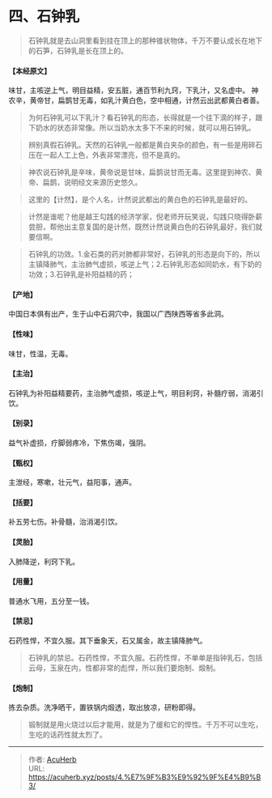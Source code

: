 # 四、石钟乳


> 石钟乳就是去山洞里看到挂在顶上的那种锥状物体，千万不要认成长在地下的石笋，石钟乳是长在顶上的。

#### 【本经原文】
味甘，主咳逆上气，明目益精，安五脏，通百节利九窍，下乳汁，又名虚中。
神农辛，黄帝甘，扁鹊甘无毒，如乳汁黄白色，空中相通，计然云出武都黄白者善。

> 为何石钟乳可以下乳汁？看石钟乳的形态，长得就是一个往下滴的样子，跟下奶水的状态非常像。所以当奶水太多下不来的时候，就可以用石钟乳。

> 辨别真假石钟乳。天然的石钟乳一般都是黄白夹杂的颜色，有一些是用碎石压在一起人工上色，外表非常漂亮，但不是真的。

> 神农说石钟乳是辛味，黄帝说是甘味，扁鹊说甘而无毒。这里提到神农、黄帝、扁鹊，说明经文来源历史悠久。

> 这里的【计然】，是个人名，计然说武都出的黄白色的石钟乳是最好的。

> 计然是谁呢？他是越王勾践的经济学家，倪老师开玩笑说，勾践只晓得卧薪尝胆，帮他出主意复国的是计然，既然计然说黄白色的石钟乳最好，我们就要信啊。

> 石钟乳的功效。1.金石类的药对肺都非常好，石钟乳的形态是向下的，所以主镇降肺气，主治肺气虚损，咳逆上气；2.石钟乳形态如同奶水，有下奶的功效；3.石钟乳是补阳益精的药；

#### 【产地】
中国日本俱有出产，生于山中石洞穴中，我国以广西陕西等省多此洞。
#### 【性味】
味甘，性温，无毒。
#### 【主治】
石钟乳为补阳益精要药，主治肺气虚损，咳逆上气，明目利窍，补髓疗弱，消渴引饮。
#### 【别录】
益气补虚损，疗脚弱疼冷，下焦伤竭，强阴。
#### 【甄权】
主泄经，寒嗽，壮元气，益阳事，通声。
#### 【括要】
补五劳七伤。补骨髓，治消渴引饮。
#### 【灵胎】
入肺降逆，利窍下乳。
#### 【用量】
普通水飞用，五分至一钱。
#### 【禁忌】
石药性悍，不宜久服。其下垂象天，石又属金，故主镇降肺气。

> 石钟乳的禁忌。石药性悍，不宜久服。石药性悍，不单单是指钟乳石，包括云母，玉泉在内，性都非常的彪悍，所以我们要炮制、煅制。

#### 【炮制】
拣去杂质。洗净晒干，置铁锅内煅透，取出放凉，研粉即得。

> 锻制就是用火烧过以后才能用，就是为了缓和它的悍性。千万不可以生吃，生吃的话药性就太烈了。

---

> 作者: [AcuHerb](https://acuherb.xyz)  
> URL: https://acuherb.xyz/posts/4.%E7%9F%B3%E9%92%9F%E4%B9%B3/  

